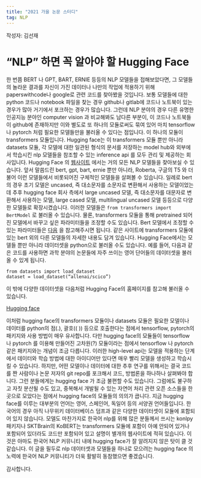 ```yaml
---
title: "2021 가을 논문 스터디"
tag: NLP
---
```


작성자: 김선재

# “NLP” 하면 꼭 알아야 할 Hugging Face 

한 번쯤 BERT 나 GPT, BART, ERNIE 등등의 NLP 모델들을 접해보았다면, 그 모델들의 놀라운 결과를 자신이 가진 데이터나 나만의 작업에 적용하기 위해 paperswithcode나 google로 관련 코드를 찾아봤을 것입니다. 
보통 모델들에 대한 python 코드나 notebook 파일을 찾는 경우 github나 gitlab에 코드나 노트북이 있는 경우가 많아 거기에서 포크하는 경우가 많습니다.
그런데 NLP 분야의 경우 다른 유명한 인공지능 분야인 computer vision 과 비교해봐도 남다른 부분이, 이 코드나 노트북들이 github에 존재하지만 이와 별도로 또 하나의 모듈로써도 묶여 있어 마치 tensorflow나 pytorch 처럼 필요한 모델들만을 불러올 수 있다는 점입니다. 
이 하나의 모듈이 transformers 모듈입니다. Hugging face는 이 transformers 모듈 뿐만 아니라 datasets 모듈, 각 모델에 대한 일관된 형식의 문서를 저장하는 model hub와 외부에서 학습시킨 nlp 모델들을 참조할 수 있는 inference api 를 모두 관리 및 제공하는 회사입니다.
Hugging Face 의 [웹사이트](https://www.huggingface.co) 에서는 거의 모든 NLP 모델들을 찾아보실 수 있습니다. 
앞서 말씀드린 bert, gpt, bart, ernie 뿐만 아니라, Roberta, 구글의 T5 와 더불어 이런 모델들에서 비롯되어진 구체적인 모델들을 살펴볼 수 있습니다. 
일례로 bert의 경우 초기 모델은 uncased, 즉 대소문자를 소문자로 변환해서 사용하는 모델이었는데 추후 hugging face 회사 측에서 large uncased 모델, 즉 대소문자를 대문자로 변환해서 사용하는 모델, large cased 모델, multilingual uncased 모델 등등으로 다양한 모델들로 확장시켰습니다.
이러한 모델들은 ```from transformers import BertModel``` 로 불러올 수 있습니다. 
물론, transformers 모듈을 통해 pretrained 되어진 모델에서 바꾸고 싶은 파라미터들을 조정할 수도 있습니다. 
Bert 모델에서 조정할 수 있는 파라미터들은 [다음](https://huggingface.co/transformers/model_doc/bert.html) 을 참고해주시면 됩니다. 
같은 사이트에 transformers 모듈에 있는 bert 외의 다른 모델들의 자세한 내용도 담겨 있습니다. 
Hugging Face에서는 모델들 뿐만 아니라 데이터셋을 python으로 불러올 수도 있습니다. 
예를 들어, 다음과 같은 코드를 사용하면 과학 분야의 논문들에 자주 쓰이는 영어 단어들의 데이터셋을 불러올 수 있게 됩니다.

```
from datasets import load_dataset
dataset = load_dataset(“allenai/scico”)
```

이 밖에 다양한 데이터셋을 다음처럼 Hugging Face의 홈페이지를 참고해 불러올 수 있습니다.

[Hugging face](/assets/images/hugging_nlp.gif)

이처럼 hugging face의 transformers 모듈이나 datasets 모듈은 필요한 모델이나 데이터를 python의 점(.), 괄호(( )) 등으로 호출한다는 점에서 tensorflow, pytorch의 패키지와 사용 방법이 매우 유사합니다. 
다만 hugging face의 모듈들이 tensorflow 나 pytorch 를 이용해 만들어진 고차원(?) 모듈이라는 점에서 tensorflow 나 pytorch 같은 패키지와는 개념이 조금 다릅니다. 이러한 high-level api는 모델을 적용하는 단계에서 데이터와 학습 방법에 대한 아이디어만 있다면 매우 빨리 모델을 생성하고 학습시킬 수 있습니다. 
하지만, 어떤 모델이나 데이터에 대한 추후 연구를 위해서는 결국 코드를 짠 사람이나 논문 저자의 git repo를 포크해서 코드, 방법론을 하나하나 살펴봐야 합니다. 그런 분들에게는 hugging face 가 조금 불편할 수도 있습니다. 
그럼에도 불구하고 자칫 분산될 수도 있고, 중복해서 개발될 수 있는 자연어 처리 관련 오픈 소스들을 한 곳으로 모았다는 점에서 hugging face의 모듈들의 의의가 큽니다.
지금 hugging face를 이루는 대부분의 언어는 영어, 스페인어, 독일어 등의 서양권 언어들입니다. 한국어의 경우 아직 나무위키 데이터베이스 덤프과 같은 다양한 데이터셋이 모듈에 포함되어 있지 않습니다.
모델도 마찬가지로 한국어 nlp를 위해 많은 분들께서 쓰시는 konlpy 패키지나 SKTBrain의 KoBERT는 transformers 모듈에 포함이 아예 안되어 있거나 포함되어 있더라도 코드만 포함되어 있고 설명이 별개의 웹사이트에 적혀 있습니다. 
이것은 아마도 한국어 NLP 커뮤니티 내에 hugging face가 잘 알려지지 않은 탓이 클 것 같습니다. 이 글을 필두로 nlp 데이터셋과 모델들을 하나로 모으려는 hugging face 의 노력에 한국어 NLP 커뮤니티가 더욱 활발히 동참했으면 좋겠습니다.

감사합니다.
